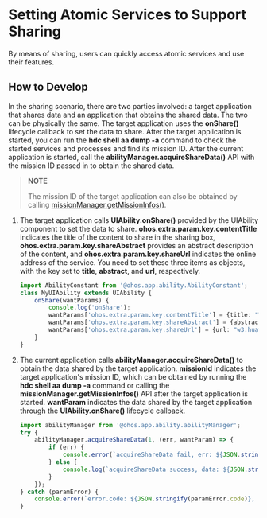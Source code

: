 # Setting Atomic Services to Support Sharing
By means of sharing, users can quickly access atomic services and use their features.

## How to Develop
In the sharing scenario, there are two parties involved: a target application that shares data and an application that obtains the shared data. The two can be physically the same. The target application uses the **onShare()** lifecycle callback to set the data to share. After the target application is started, you can run the **hdc shell aa dump -a** command to check the started services and processes and find its mission ID. After the current application is started, call the **abilityManager.acquireShareData()** API with the mission ID passed in to obtain the shared data.
> **NOTE**
>
> The mission ID of the target application can also be obtained by calling [missionManager.getMissionInfos()](../reference/apis/js-apis-app-ability-missionManager.md#getmissioninfos).

1. The target application calls **UIAbility.onShare()** provided by the UIAbility component to set the data to share. **ohos.extra.param.key.contentTitle** indicates the title of the content to share in the sharing box, **ohos.extra.param.key.shareAbstract** provides an abstract description of the content, and **ohos.extra.param.key.shareUrl** indicates the online address of the service. You need to set these three items as objects, with the key set to **title**, **abstract**, and **url**, respectively.

   ```ts
   import AbilityConstant from '@ohos.app.ability.AbilityConstant';
   class MyUIAbility extends UIAbility {
       onShare(wantParams) {
           console.log('onShare');
           wantParams['ohos.extra.param.key.contentTitle'] = {title: "W3"};
           wantParams['ohos.extra.param.key.shareAbstract'] = {abstract: "communication for huawei employee"};
           wantParams['ohos.extra.param.key.shareUrl'] = {url: "w3.huawei.com"};
       }
   }
   ```

2. The current application calls **abilityManager.acquireShareData()** to obtain the data shared by the target application. **missionId** indicates the target application's mission ID, which can be obtained by running the **hdc shell aa dump -a** command or calling the **missionManager.getMissionInfos()** API after the target application is started. **wantParam** indicates the data shared by the target application through the **UIAbility.onShare()** lifecycle callback.

   ```ts
   import abilityManager from '@ohos.app.ability.abilityManager';
   try {
       abilityManager.acquireShareData(1, (err, wantParam) => {
           if (err) {
               console.error(`acquireShareData fail, err: ${JSON.stringify(err)}`);
           } else {
               console.log(`acquireShareData success, data: ${JSON.stringify(wantParam)}`);
           }
       });
   } catch (paramError) {
       console.error(`error.code: ${JSON.stringify(paramError.code)}, error.message: ${JSON.stringify(paramError.message)}`);
   }
   ```
